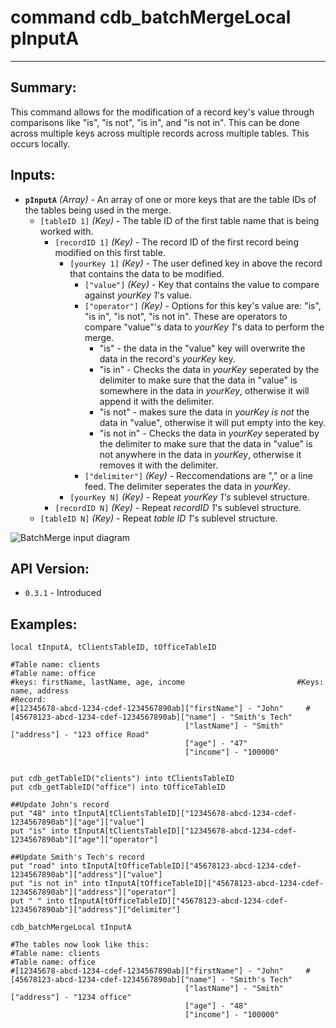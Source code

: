 # command cdb_batchMergeLocal pInputA
---
## Summary:
This command allows for the modification of a record key's value through comparisons like "is", "is not", "is in", and "is not in". This can be done across multiple keys across multiple records across multiple tables. This occurs locally.

## Inputs:
* **`pInputA`** *(Array)* - An array of one or more keys that are the table IDs of the tables being used in the merge.
    * `[tableID 1]` *(Key)* - The table ID of the first table name that is being worked with.
    	* `[recordID 1]` *(Key)* - The record ID of the first record being modified on this first table.
   			* `[yourKey 1]` *(Key)* - The user defined key in above the record that contains the data to be modified.
   				* `["value"]` *(Key)* - Key that contains the value to compare against *yourKey 1*'s value.
   				* `["operator"]` *(Key)* - Options for this key's value are: "is", "is in", "is not", "is not in". These are operators to compare "value"'s data to *yourKey 1*'s data to perform the merge.
   					* "is" - the data in the "value" key will overwrite the data in the record's *yourKey* key.
   					* "is in" - Checks the data in *yourKey* seperated by the delimiter to make sure that the data in "value" is somewhere in the data in *yourKey*, otherwise it will append it with the delimiter.
   					* "is not" - makes sure the data in *yourKey* *is not* the data in "value", otherwise it will put empty into the key. 
   					* "is not in" - Checks the data in *yourKey* seperated by the delimiter to make sure that the data in "value" is not anywhere in the data in *yourKey*, otherwise it removes it with the delimiter.
				* `["delimiter"]` *(Key)* - Reccomendations are "," or a line feed. The delimiter seperates the data in *yourKey*.
   			* `[yourKey N]` *(Key)* - Repeat *yourKey 1's* sublevel structure.
		* `[recordID N]` *(Key)* - Repeat *recordID 1*'s sublevel structure.
	* `[tableID N]` *(Key)* - Repeat *table ID 1*'s sublevel structure.

![BatchMerge input diagram](../../chartimages/batchMergeInput.png)

## API Version:
* `0.3.1` - Introduced

## Examples:
```
local tInputA, tClientsTableID, tOfficeTableID
     
#Table name: clients											   #Table name: office
#keys: firstName, lastName, age, income							#Keys: name, address
#Record: 
#[12345678-abcd-1234-cdef-1234567890ab]["firstName"] - "John"	  #[45678123-abcd-1234-cdef-1234567890ab]["name"] - "Smith's Tech"
									   ["lastName"] - "Smith"						 					["address"] - "123 office Road"
                                       ["age"] - "47"
                                       ["income"] - "100000"

                                       
put cdb_getTableID("clients") into tClientsTableID                                       
put cdb_getTableID("office") into tOfficeTableID

##Update John's record
put "48" into tInputA[tClientsTableID]["12345678-abcd-1234-cdef-1234567890ab"]["age"]["value"]
put "is" into tInputA[tClientsTableID]["12345678-abcd-1234-cdef-1234567890ab"]["age"]["operator"]

##Update Smith's Tech's record
put "road" into tInputA[tOfficeTableID]["45678123-abcd-1234-cdef-1234567890ab"]["address"]["value"]
put "is not in" into tInputA[tOfficeTableID]["45678123-abcd-1234-cdef-1234567890ab"]["address"]["operator"]
put " " into tInputA[tOfficeTableID]["45678123-abcd-1234-cdef-1234567890ab"]["address"]["delimiter"]

cdb_batchMergeLocal tInputA

#The tables now look like this:
#Table name: clients											   #Table name: office
#[12345678-abcd-1234-cdef-1234567890ab]["firstName"] - "John"	  #[45678123-abcd-1234-cdef-1234567890ab]["name"] - "Smith's Tech"
									   ["lastName"] - "Smith"						 					["address"] - "1234 office"
                                       ["age"] - "48"
                                       ["income"] - "100000"

```
```